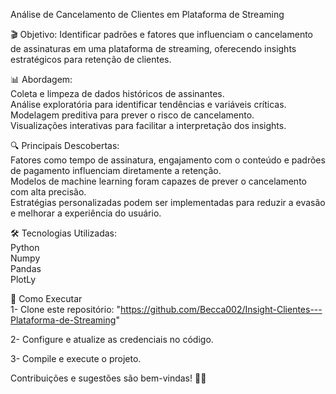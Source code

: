 Análise de Cancelamento de Clientes em Plataforma de Streaming<br/>

🎬 Objetivo: Identificar padrões e fatores que influenciam o cancelamento de assinaturas em uma plataforma de streaming, oferecendo insights estratégicos para retenção de clientes.

📊 Abordagem:<br/>
Coleta e limpeza de dados históricos de assinantes.<br/>
Análise exploratória para identificar tendências e variáveis críticas.<br/>
Modelagem preditiva para prever o risco de cancelamento.<br/>
Visualizações interativas para facilitar a interpretação dos insights.<br/>

🔍 Principais Descobertas:<br/>
Fatores como tempo de assinatura, engajamento com o conteúdo e padrões de pagamento influenciam diretamente a retenção.<br/>
Modelos de machine learning foram capazes de prever o cancelamento com alta precisão.<br/>
Estratégias personalizadas podem ser implementadas para reduzir a evasão e melhorar a experiência do usuário.<br/>

🛠️ Tecnologias Utilizadas:<br/>
Python<br/>
Numpy<br/>
Pandas<br/>
PlotLy<br/>

🚀 Como Executar<br/>
1- Clone este repositório:
"https://github.com/Becca002/Insight-Clientes---Plataforma-de-Streaming"

2- Configure e atualize as credenciais no código.

3- Compile e execute o projeto.

Contribuições e sugestões são bem-vindas! 🤝✨
